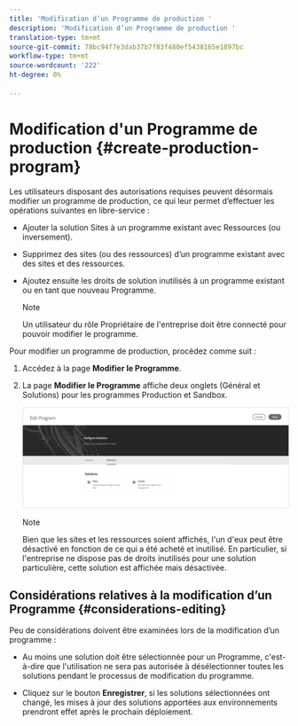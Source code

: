 ```yaml
---
title: 'Modification d’un Programme de production '
description: 'Modification d’un Programme de production '
translation-type: tm+mt
source-git-commit: 78bc94f7e3dab37b7f83f480ef5438165e1897bc
workflow-type: tm+mt
source-wordcount: '222'
ht-degree: 0%

---
```



# Modification d&#39;un Programme de production {#create-production-program}

Les utilisateurs disposant des autorisations requises peuvent désormais modifier un programme de production, ce qui leur permet d’effectuer les opérations suivantes en libre-service :

* Ajouter la solution Sites à un programme existant avec Ressources (ou inversement).
* Supprimez des sites (ou des ressources) d’un programme existant avec des sites et des ressources.
* Ajoutez ensuite les droits de solution inutilisés à un programme existant ou en tant que nouveau Programme.

   >[!NOTE]
   >Un utilisateur du rôle Propriétaire de l&#39;entreprise doit être connecté pour pouvoir modifier le programme.

Pour modifier un programme de production, procédez comme suit :

1. Accédez à la page **Modifier le Programme**.

1. La page **Modifier le Programme** affiche deux onglets (Général et Solutions) pour les programmes Production et Sandbox.

   ![](assets/edit-program.png)

   >[!NOTE]
   >Bien que les sites et les ressources soient affichés, l&#39;un d&#39;eux peut être désactivé en fonction de ce qui a été acheté et inutilisé. En particulier, si l&#39;entreprise ne dispose pas de droits inutilisés pour une solution particulière, cette solution est affichée mais désactivée.

## Considérations relatives à la modification d’un Programme {#considerations-editing}

Peu de considérations doivent être examinées lors de la modification d’un programme :

* Au moins une solution doit être sélectionnée pour un Programme, c&#39;est-à-dire que l&#39;utilisation ne sera pas autorisée à désélectionner toutes les solutions pendant le processus de modification du programme.

* Cliquez sur le bouton **Enregistrer**, si les solutions sélectionnées ont changé, les mises à jour des solutions apportées aux environnements prendront effet après le prochain déploiement.